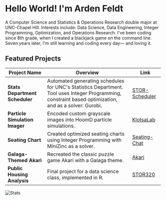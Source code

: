 # Hello World! I'm Arden Feldt
A Computer Science and Statistics & Operations Research double major at UNC-Chapel Hill.
Interests include: Data Science, Data Engineering, Integer Programming, Optimization, and Operations Research.
I've been coding since 8th grade, when I created a blackjack game on the command line. Seven years later, I'm still learning and coding every day— and loving it.

## Featured Projects

| Project Name                        | Overview                                                                          | Link                                                                 |
|-------------------------------------|-----------------------------------------------------------------------------------|----------------------------------------------------------------------|
| **Stats Department Scheduler**      | Automated generating schedules for UNC's Statistics Department. Tool uses Integer Programming, constraint based optimization, and as a solver: Gurobi.   | [STOR-Scheduler](https://github.com/Arden-Feldt/STOR-Scheduler)               |
| **Particle Simulation Imager**      | Encoded custom grayscale images into HoomD particle simulations.                  | [KlotsaLab](https://github.com/Arden-Feldt/KlotsaLab)                    |
| **Seating Chart**                   | Created optimized seating charts using Integer Programming with MiniZinc as a solver.  | [Seating-Chat](https://github.com/Arden-Feldt/Seating-Chart)                |
| **Galaga-Themed Akari**             | Recreated the classic puzzle game Akari with a Galaga theme.                       | [Akari](https://github.com/Arden-Feldt/Galaga-Themed-Akari)          |
| **Public Housing Analysis**         | Final project for a data science class, implemented in R.                          | [STOR320](https://github.com/Arden-Feldt/STOR320)                      |

<div align="left">
    <picture>
      <source media="(prefers-color-scheme: dark)" srcset="https://github-readme-stats.vercel.app/api/top-langs/?username=Arden-Feldt&layout=compact&langs_count=10&theme=tokyonight&cache_seconds=1800">
      <img alt="Stats" src="https://github-readme-stats.vercel.app/api/top-langs/?username=Arden-Feldt&layout=compact&langs_count=10&theme=tokyonight&cache_seconds=1800">
    </picture>
</div>

<!--
#### Programming Languages
[![Java](https://img.shields.io/badge/Java-%23ED8B00.svg?logo=openjdk&logoColor=white)](#)
[![Python](https://img.shields.io/badge/Python-3776AB?logo=python&logoColor=fff)](#)
[![R](https://img.shields.io/badge/R-%23276DC3.svg?logo=r&logoColor=white)](#)
[![C#](https://custom-icon-badges.demolab.com/badge/C%23-%23239120.svg?logo=cshrp&logoColor=white)](#)
[![C](https://img.shields.io/badge/C-00599C?logo=c&logoColor=white)](#)


[![Unity](https://img.shields.io/badge/Unity-%23000000.svg?logo=unity&logoColor=white)](#)
[![LinkedIn](https://img.shields.io/badge/Linkedin-%230077B5.svg?logo=linkedin&logoColor=white)](#)
[![LinkedIn](https://img.shields.io/badge/LinkedIn-0A66C2?logo=linkedin&logoColor=fff)](#)
-->
